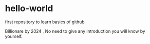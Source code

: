 # hello-world
first repository to learn basics of github

Billionare by 2024 , No need to give any introduction you will know by yourself.  
